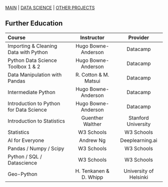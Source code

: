 [MAIN](https://alex-rogan.github.io/)  |  [DATA SCIENCE](./datsci.md)  |  [OTHER PROJECTS](./other.md)


## Further Education

| Course                                  | Instructor             | Provider               |
| :-------------------------------------- | :--------------------: | :--------------------: |
| Importing & Cleaning Data with Python   | Hugo Bowne-Anderson    | Datacamp               |
| Python Data Science Toolbox 1 & 2       | Hugo Bowne-Anderson    | Datacamp               |
| Data Manipulation with Pandas           | R. Cotton & M. Matsui  | Datacamp               |
| Intermediate Python                     | Hugo Bowne-Anderson    | Datacamp               |
| Introduction to Python for Data Science | Hugo Bowne-Anderson    | Datacamp               |
| Introduction to Statistics              | Guenther Walther       | Stanford University    |
| Statistics                              | W3 Schools             | W3 Schools             |
| AI for Everyone                         | Andrew Ng              | Deeplearning.ai        |
| Pandas / Numpy / Scipy                  | W3 Schools             | W3 Schools             |
| Python / SQL / Datascience              | W3 Schools             | W3 Schools             |
| Geo-Python                              | H. Tenkanen & D. Whipp | University of Helsinki |
